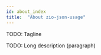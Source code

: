 ```yaml
---
id: about_index
title:  "About zio-json-usage"
---
```


TODO: Tagline

TODO: Long description (paragraph)
